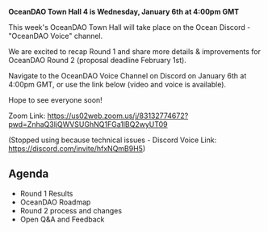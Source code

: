 **OceanDAO Town Hall 4 is Wednesday, January 6th at 4:00pm GMT**

This week's OceanDAO Town Hall will take place on the Ocean Discord - "OceanDAO Voice" channel.

We are excited to recap Round 1 and share more details & improvements for OceanDAO Round 2 (proposal deadline February 1st).

Navigate to the OceanDAO Voice Channel on Discord on January 6th at 4:00pm GMT, or use the link below (video and voice is available).

Hope to see everyone soon!

Zoom Link: https://us02web.zoom.us/j/83132774672?pwd=ZnhaQ3ljQWVSUGhNQ1FGa1lBQ2wyUT09

(Stopped using because technical issues - Discord Voice Link: https://discord.com/invite/hfxNQmB9H5)


## Agenda

- Round 1 Results
- OceanDAO Roadmap
- Round 2 process and changes
- Open Q&A and Feedback







